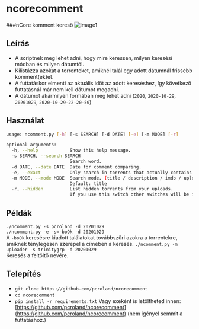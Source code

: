 # ncorecomment
###nCore komment kereső
![image1](https://widevine.is-a.fail/uCFL3y.gif)

## Leírás
* A scriptnek meg lehet adni, hogy mire keressen, milyen keresési módban és milyen dátumtól.
* Kilistázza azokat a torrenteket, amiknél talál egy adott dátumnál frissebb komment(ek)et.
* A futtatáskor elmenti az aktuális időt az adott kereséshez, így következő futtatásnál már nem kell dátumot megadni.
* A dátumot akármilyen formában meg lehet adni (`2020`, `2020-10-29`, `20201029`, `2020-10-29-22-20-50`)

## Használat
```sh
usage: ncomment.py [-h] [-s SEARCH] [-d DATE] [-e] [-m MODE] [-r]

optional arguments:
  -h, --help            Show this help message.
  -s SEARCH, --search SEARCH
                        Search word.
  -d DATE, --date DATE  Date for comment comparing.
  -e, --exact           Only search in torrents that actually contains the search string in the torrent name.
  -m MODE, --mode MODE  Search mode. (title / description / imdb / uploader)
                        Default: title
  -r, --hidden          List hidden torrents from your uploads.
                        If you use this switch other switches will be ignored.
```

## Példák
`./ncomment.py -s pcroland -d 20201029`\
`./ncomment.py -e -s=-boOk -d 20201029`\
A `-boOk` keresésre kiadott találatokat továbbszűri azokra a torrentekre, amiknek ténylegesen szerepel a címében a keresés.
`./ncomment.py -m uploader -s trinitygrp -d 20201029`\
Keresés a feltöltő nevére.

## Telepítés
* `git clone https://github.com/pcroland/ncorecomment`
* `cd ncorecomment`
* `pip install -r requirements.txt`
Vagy exeként is letöltheted innen: [https://github.com/pcroland/ncorecomment](https://github.com/pcroland/ncorecomment) (nem igényel semmit a futtatáshoz.)